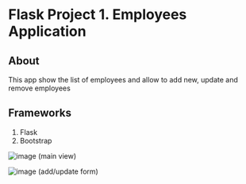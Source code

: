 # Flask Project 1. Employees Application

## About
This app show the list of employees and allow to add new, update and remove employees

## Frameworks
1. Flask
2. Bootstrap

![image](https://github.com/anbrikzone/Flask-1/assets/2174324/8e455b73-c6c6-4b19-86be-5441bdd21d63)
(main view)

![image](https://github.com/anbrikzone/Flask-1/assets/2174324/4c1cd9ee-6a17-4c2e-a44d-1c53a1c364e3)
(add/update form)
